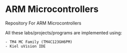 # ARM Microcontrollers
Repository For ARM Microcontrollers

All these labs/projects/programs are implemented using:

	- TM4 MC Family (TM4C123GH6PM)
	- Kiel uVision IDE

